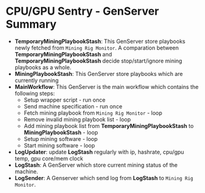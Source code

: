 # CPU/GPU Sentry - GenServer Summary
- **TemporaryMiningPlaybookStash**: This GenServer store playbooks newly fetched from `Mining Rig Monitor`. A comparation
between **TemporaryMiningPlaybookStash** and **TemporaryMiningPlaybookStash** decide stop/start/ignore mining playbooks
as a whole.
- **MiningPlaybookStash**: This GenServer store playbooks which are currently running
- **MainWorkflow**: This GenServer is the main workflow which contains the following steps:
    - Setup wrapper script - run once
    - Send machine specification - run once
    - Fetch mining playbook from `Mining Rig Monitor` - loop
    - Remove invalid mining playbook list - loop
    - Add mining playbook list from **TemporaryMiningPlaybookStash** to **MiningPlaybookStash** - loop
    - Setup mining software - loop
    - Start mining software - loop
- **LogUpdater**: update **LogStash** regularly with ip, hashrate, cpu/gpu temp, gpu core/mem clock
- **LogStash**: A GenServer which store current mining status of the machine.
- **LogSender**: A Genserver which send log from **LogStash** to `Mining Rig Monitor`.
